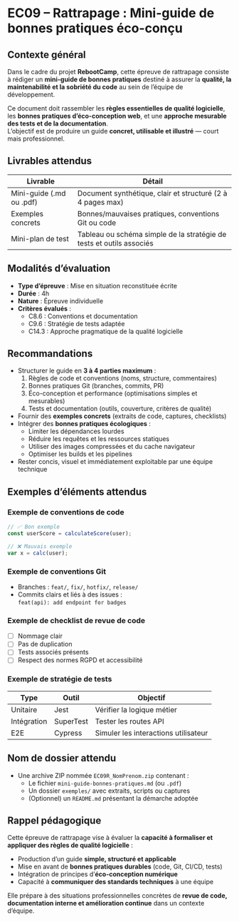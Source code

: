 # EC09 – Rattrapage : Mini-guide de bonnes pratiques éco-conçu

## Contexte général

Dans le cadre du projet **RebootCamp**, cette épreuve de rattrapage consiste à rédiger un
**mini-guide de bonnes pratiques** destiné à assurer la **qualité, la maintenabilité et la sobriété du code** au sein de
l’équipe de développement.

Ce document doit rassembler les **règles essentielles de qualité logicielle**, les
**bonnes pratiques d’éco-conception web**, et une **approche mesurable des tests et de la documentation**.  
L’objectif est de produire un guide **concret, utilisable et illustré** — court mais professionnel.

## Livrables attendus

| Livrable                 | Détail                                                               |
|--------------------------|----------------------------------------------------------------------|
| Mini-guide (.md ou .pdf) | Document synthétique, clair et structuré (2 à 4 pages max)           |
| Exemples concrets        | Bonnes/mauvaises pratiques, conventions Git ou code                  |
| Mini-plan de test        | Tableau ou schéma simple de la stratégie de tests et outils associés |

## Modalités d’évaluation

- **Type d’épreuve** : Mise en situation reconstituée écrite
- **Durée** : 4h
- **Nature** : Épreuve individuelle
- **Critères évalués** :
    - C8.6 : Conventions et documentation
    - C9.6 : Stratégie de tests adaptée
    - C14.3 : Approche pragmatique de la qualité logicielle

## Recommandations

- Structurer le guide en **3 à 4 parties maximum** :
    1. Règles de code et conventions (noms, structure, commentaires)
    2. Bonnes pratiques Git (branches, commits, PR)
    3. Éco-conception et performance (optimisations simples et mesurables)
    4. Tests et documentation (outils, couverture, critères de qualité)
- Fournir des **exemples concrets** (extraits de code, captures, checklists)
- Intégrer des **bonnes pratiques écologiques** :
    - Limiter les dépendances lourdes
    - Réduire les requêtes et les ressources statiques
    - Utiliser des images compressées et du cache navigateur
    - Optimiser les builds et les pipelines
- Rester concis, visuel et immédiatement exploitable par une équipe technique

## Exemples d’éléments attendus

### Exemple de conventions de code

```javascript
// ✅ Bon exemple
const userScore = calculateScore(user);

// ❌ Mauvais exemple
var x = calc(user);
```

### Exemple de conventions Git

- Branches : `feat/`, `fix/`, `hotfix/`, `release/`
- Commits clairs et liés à des issues :  
  `feat(api): add endpoint for badges`

### Exemple de checklist de revue de code

- [ ] Nommage clair
- [ ] Pas de duplication
- [ ] Tests associés présents
- [ ] Respect des normes RGPD et accessibilité

### Exemple de stratégie de tests

| Type        | Outil     | Objectif                             |
|-------------|-----------|--------------------------------------|
| Unitaire    | Jest      | Vérifier la logique métier           |
| Intégration | SuperTest | Tester les routes API                |
| E2E         | Cypress   | Simuler les interactions utilisateur |

## Nom de dossier attendu

- Une archive ZIP nommée `EC09R_NomPrenom.zip` contenant :
    - Le fichier `mini-guide-bonnes-pratiques.md` (ou `.pdf`)
    - Un dossier `exemples/` avec extraits, scripts ou captures
    - (Optionnel) un `README.md` présentant la démarche adoptée

## Rappel pédagogique

Cette épreuve de rattrapage vise à évaluer la **capacité à formaliser et appliquer des règles de qualité logicielle** :

- Production d’un guide **simple, structuré et applicable**
- Mise en avant de **bonnes pratiques durables** (code, Git, CI/CD, tests)
- Intégration de principes d’**éco-conception numérique**
- Capacité à **communiquer des standards techniques** à une équipe

Elle prépare à des situations professionnelles concrètes de
**revue de code, documentation interne et amélioration continue** dans un contexte d’équipe.

